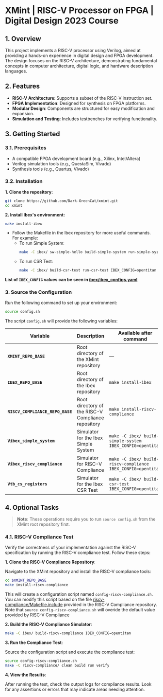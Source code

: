 # XMint | RISC-V Processor on FPGA | Digital Design 2023 Course

## **1. Overview**

This project implements a RISC-V processor using Verilog, aimed at providing a hands-on experience in digital design and FPGA development. The design focuses on the RISC-V architecture, demonstrating fundamental concepts in computer architecture, digital logic, and hardware description languages.

## **2. Features**

- **RISC-V Architecture**: Supports a subset of the RISC-V instruction set.
- **FPGA Implementation**: Designed for synthesis on FPGA platforms.
- **Modular Design**: Components are structured for easy modification and expansion.
- **Simulation and Testing**: Includes testbenches for verifying functionality.

## **3. Getting Started**

### **3.1. Prerequisites**

- A compatible FPGA development board (e.g., Xilinx, Intel/Altera)
- Verilog simulation tools (e.g., QuestaSim, Vivado)
- Synthesis tools (e.g., Quartus, Vivado)

### **3.2. Installation**

**1. Clone the repository:**
   ```bash
   git clone https://github.com/Dark-GreenCat/xmint.git
   cd xmint
   ```

**2. Install Ibex's environment:**
   ```bash
   make install-ibex
   ```

   - Follow the Makefile in the Ibex repository for more useful commands. For example:
      - To run Simple System:
         ```bash
         make -C ibex/ sw-simple-hello build-simple-system run-simple-system IBEX_CONFIG=opentitan
         ```
      - To run CSR Test:
         ```bash
         make -C ibex/ build-csr-test run-csr-test IBEX_CONFIG=opentitan
         ```
   **List of `IBEX_CONFIG` values can be seen in [ibex/ibex_configs.yaml](ibex/ibex_configs.yaml)**

### **3. Source the Configuration**

Run the following command to set up your environment:

```bash
source config.sh
```

The script `config.sh` will provide the following variables:

| Variable                          | Description                                         | Available after command                                      |
|-----------------------------------|-----------------------------------------------------|--------------------------------------------------------------|
| **`XMINT_REPO_BASE`**             | Root directory of the XMint repository              | —                                                            |
| **`IBEX_REPO_BASE`**              | Root directory of the Ibex repository               | `make install-ibex`                                          |
| **`RISCV_COMPLIANCE_REPO_BASE`**  | Root directory of the RISC-V Compliance repository  | `make install-riscv-compliance`                              |
| **`Vibex_simple_system`**         | Simulator for the Ibex Simple System                | `make -C ibex/ build-simple-system IBEX_CONFIG=opentitan`    |
| **`Vibex_riscv_compliance`**      | Simulator for RISC-V Compliance                     | `make -C ibex/ build-riscv-compliance IBEX_CONFIG=opentitan` |
| **`Vtb_cs_registers`**            | Simulator for the Ibex CSR Test                     | `make -C ibex/ build-csr-test IBEX_CONFIG=opentitan`         |


## **4. Optional Tasks**

> **Note:** These operations require you to run `source config.sh` from the XMint root repository first.

### **4.1. RISC-V Compliance Test**

Verify the correctness of your implementation against the RISC-V specification by running the RISC-V compliance test. Follow these steps:

**1. Clone the RISC-V Compliance Repository**:

   Navigate to the XMint repository and install the RISC-V compliance tools:
   ```bash
   cd $XMINT_REPO_BASE
   make install-riscv-compliance
   ```

   This will create a configuration script named `config-riscv-compliance.sh`. You can modify this script based on the file [riscv-compliance/Makefile.include](riscv-compliance/Makefile.include) provided in the RISC-V Compliance repository.  
   Note that `source config-riscv-compliance.sh` will overide the default value provided by RISC-V Compliance

**2. Build the RISC-V Compliance Simulator**:
   ```bash
   make -C ibex/ build-riscv-compliance IBEX_CONFIG=opentitan
   ```

**3. Run the Compliance Test**:

   Source the configuration script and execute the compliance test:
   ```bash
   source config-riscv-compliance.sh
   make -C riscv-compliance/ clean build run verify
   ```

**4. View the Results**:

   After running the test, check the output logs for compliance results. Look for any assertions or errors that may indicate areas needing attention.
